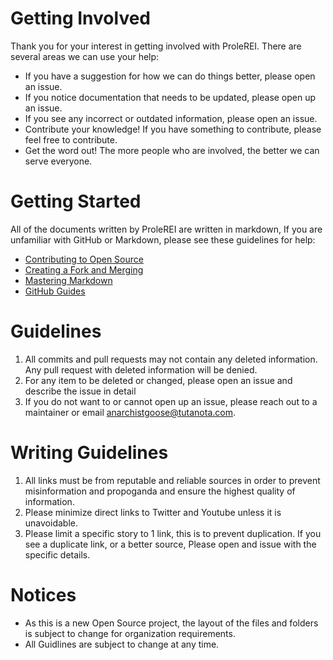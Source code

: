 # Getting Involved

Thank you for your interest in getting involved with ProleREI. There are several areas we can use your help:

- If you have a suggestion for how we can do things better, please open an issue.
- If you notice documentation that needs to be updated, please open up an issue.
- If you see any incorrect or outdated information, please open an issue.
- Contribute your knowledge! If you have something to contribute, please feel free to contribute.
- Get the word out! The more people who are involved, the better we can serve everyone.

# Getting Started

All of the documents written by ProleREI are written in markdown, If you are unfamiliar with GitHub or Markdown, please see these guidelines for help:
 
- [Contributing to Open Source](https://opensource.guide/how-to-contribute/)
- [Creating a Fork and Merging](https://guides.github.com/activities/forking/)
- [Mastering Markdown](https://guides.github.com/features/mastering-markdown/)
- [GitHub Guides](https://guides.github.com/)

# Guidelines

1. All commits and pull requests may not contain any deleted information. Any pull request with deleted information will be denied.
2. For any item to be deleted or changed, please open an issue and describe the issue in detail
3. If you do not want to or cannot open up an issue, please reach out to a maintainer or email anarchistgoose@tutanota.com.

# Writing Guidelines

1. All links must be from reputable and reliable sources in order to prevent misinformation and propoganda and ensure the highest quality of information.
2. Please minimize direct links to Twitter and Youtube unless it is unavoidable.
3. Please limit a specific story to 1 link, this is to prevent duplication. If you see a duplicate link, or a better source, Please open and issue with the specific details.

# Notices

- As this is a new Open Source project, the layout of the files and folders is subject to change for organization requirements. 
- All Guidlines are subject to change at any time.
